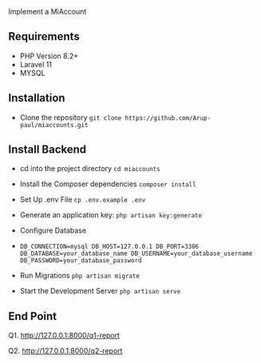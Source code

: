  
Implement a  MiAccount

## Requirements
- PHP Version  8.2+
- Laravel 11
- MYSQL


## Installation

-  Clone the repository `git clone https://github.com/Arup-paul/miaccounts.git`

## Install Backend

- cd into the project directory `cd miaccounts`
- Install the Composer dependencies `composer install`
- Set Up .env File `cp .env.example .env`
- Generate an application key: `php artisan key:generate`
- Configure Database
- `DB_CONNECTION=mysql
  DB_HOST=127.0.0.1
  DB_PORT=3306
  DB_DATABASE=your_database_name
  DB_USERNAME=your_database_username
  DB_PASSWORD=your_database_password`

-   Run Migrations `php artisan migrate`
-   Start the Development Server `php artisan serve`


 ## End Point 

[//]: # ( example host url  = http://127.0.0.1:8000      )

Q1.   http://127.0.0.1:8000/q1-report

Q2.   http://127.0.0.1:8000/q2-report




  


